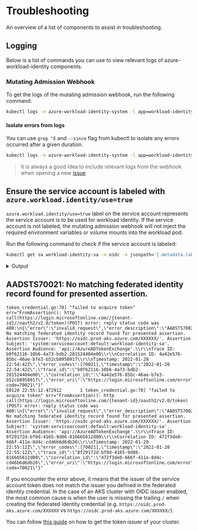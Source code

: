 # Troubleshooting

<!-- toc -->

An overview of a list of components to assist in troubleshooting.

## Logging

Below is a list of commands you can use to view relevant logs of azure-workload-identity components.

### Mutating Admission Webhook

To get the logs of the mutating admission webhook, run the following command:

```bash
kubectl logs -n azure-workload-identity-system -l app=workload-identity-webhook
```

#### Isolate errors from logs

You can use `grep ^E` and `--since` flag from kubectl to isolate any errors occurred after a given duration.

```bash
kubectl logs -n azure-workload-identity-system -l app=workload-identity-webhook --since=1h | grep ^E
```

> It is always a good idea to include relevant logs from the webhook when opening a new [issue][1]

## Ensure the service account is labeled with `azure.workload.identity/use=true`

`azure.workload.identity/use=true` label on the service account represents the service account is to be used for workload identity. If the service account is not labeled, the mutating admission webhook will not inject the required environment variables or volume mounts into the workload pod.

Run the following command to check if the service account is labeled:

```bash
kubectl get sa workload-identity-sa -n oidc -o jsonpath='{.metadata.labels.azure\.workload\.identity/use}'
```

<details>
<summary>Output</summary>

```bash
kubectl get sa workload-identity-sa -n oidc -o jsonpath='{.metadata.labels.azure\.workload\.identity/use}'
true
```

</details>

## AADSTS70021: No matching federated identity record found for presented assertion.

```
token_credential.go:70] "failed to acquire token" err="FromAssertion(): http call(https://login.microsoftonline.com//{tenant-id}//oauth2/v2.0/token)(POST) error: reply status code was 400:\n{\"error\":\"invalid_request\",\"error_description\":\"AADSTS70021: No matching federated identity record found for presented assertion. Assertion Issuer: 'https://oidc.prod-aks.azure.com/XXXXXX/'. Assertion Subject: 'system:serviceaccount:default:workload-identity-sa'. Assertion Audience: 'api://AzureADTokenExchange'.\\r\\nTrace ID: b0f62116-10b6-4a73-bdb2-281524404e00\\r\\nCorrelation ID: 4a42e576-85bc-46ae-b7e3-b52cb8958917\\r\\nTimestamp: 2022-01-20 22:54:42Z\",\"error_codes\":[70021],\"timestamp\":\"2022-01-20 22:54:42Z\",\"trace_id\":\"b0f62116-10b6-4a73-bdb2-281524404e00\",\"correlation_id\":\"4a42e576-85bc-46ae-b7e3-b52cb8958917\",\"error_uri\":\"https://login.microsoftonline.com/error?code=70021\"}"
E0120 22:55:12.472912       1 token_credential.go:70] "failed to acquire token" err="FromAssertion(): http call(https://login.microsoftonline.com/{tenant-id}/oauth2/v2.0/token)(POST) error: reply status code was 400:\n{\"error\":\"invalid_request\",\"error_description\":\"AADSTS70021: No matching federated identity record found for presented assertion. Assertion Issuer: 'https://oidc.prod-aks.azure.com/XXXXXX/'. Assertion Subject: 'system:serviceaccount:default:workload-identity-sa'. Assertion Audience: 'api://AzureADTokenExchange'.\\r\\nTrace ID: 8f29172d-bf0d-4165-9d86-816665612d00\\r\\nCorrelation ID: 472f3de0-666f-411e-8d4c-cd46b6d6db26\\r\\nTimestamp: 2022-01-20 22:55:12Z\",\"error_codes\":[70021],\"timestamp\":\"2022-01-20 22:55:12Z\",\"trace_id\":\"8f29172d-bf0d-4165-9d86-816665612d00\",\"correlation_id\":\"472f3de0-666f-411e-8d4c-cd46b6d6db26\",\"error_uri\":\"https://login.microsoftonline.com/error?code=70021\"}"
```

If you encounter the error above, it means that the issuer of the service account token does not match the issuer you defined in the federated identity credential. In the case of an AKS cluster with OIDC issuer enabled, the most common cause is when the user is missing the trailing `/` when creating the federated identity credential (e.g. `https://oidc.prod-aks.azure.com/XXXXXX` vs `https://oidc.prod-aks.azure.com/XXXXXX/`).

You can follow [this guide](./installation/managed-clusters.md#steps-to-get-the-oidc-issuer-url-from-a-generic-managed-cluster) on how to get the token issuer of your cluster.

[1]: https://github.com/Azure/azure-workload-identity/issues/new

